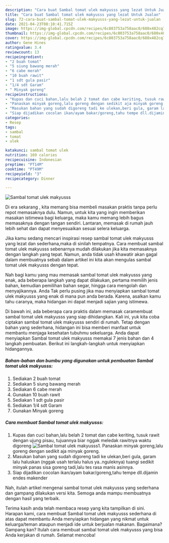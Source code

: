 ```yaml
---
description: "Cara buat Sambal tomat ulek makyusss yang lezat Untuk Jualan"
title: "Cara buat Sambal tomat ulek makyusss yang lezat Untuk Jualan"
slug: 72-cara-buat-sambal-tomat-ulek-makyusss-yang-lezat-untuk-jualan
date: 2021-04-23T08:10:41.715Z
image: https://img-global.cpcdn.com/recipes/6c803753a758aac0/680x482cq70/sambal-tomat-ulek-makyusss-foto-resep-utama.jpg
thumbnail: https://img-global.cpcdn.com/recipes/6c803753a758aac0/680x482cq70/sambal-tomat-ulek-makyusss-foto-resep-utama.jpg
cover: https://img-global.cpcdn.com/recipes/6c803753a758aac0/680x482cq70/sambal-tomat-ulek-makyusss-foto-resep-utama.jpg
author: Gene Hines
ratingvalue: 3.4
reviewcount: 13
recipeingredient:
- "2 buah tomat"
- "5 siung bawang merah"
- "6 cabe merah"
- "10 buah rawit"
- "1 sdt gula pasir"
- "1/4 sdt Garam"
- " Minyak goreng"
recipeinstructions:
- "Kupas dan cuci bahan,lalu belah 2 tomat dan cabe keriting, tusuk rawit dengan ujung pisau, tujuannya biar nggak meledak rawitnya waktu digoreng"
- "Panaskan minyak goreng,lalu goreng dengan sedikit aja minyak goreng."
- "Masukan bahan yang sudah digoreng tadi ke ulekan,beri gula, garam lalu haluskan (nggak usah terlalu halus ya..nguleknya) tuangi sedikit minyak panas sisa goreng tadi,lalu tes rasa manis asinnya."
- "Siap dijadikan cocolan ikan/ayam bakar/goreng,tahu tempe dll.dijamin endes makender"
categories:
- Resep
tags:
- sambal
- tomat
- ulek

katakunci: sambal tomat ulek 
nutrition: 169 calories
recipecuisine: Indonesian
preptime: "PT14M"
cooktime: "PT49M"
recipeyield: "3"
recipecategory: Dinner

---
```



![Sambal tomat ulek makyusss](https://img-global.cpcdn.com/recipes/6c803753a758aac0/680x482cq70/sambal-tomat-ulek-makyusss-foto-resep-utama.jpg)

Di era  sekarang , kita memang bisa membeli masakan praktis tanpa perlu repot memasaknya dulu. Namun, untuk kita yang ingin memberikan masakan istimewa bagi keluarga, maka kamu memang lebih bagus memasaknya dengan tangan sendiri. Lantaran, memasak di rumah jauh lebih sehat dan dapat menyesuaikan sesuai selera keluarga.

Jika kamu sedang mencari inspirasi resep sambal tomat ulek makyusss yang lezat dan sederhana,maka di sinilah tempatnya. Cara membuat sambal tomat ulek makyusss  sebenarnya mudah dilakukan jika kita memasaknya dengan langkah yang tepat. Namun, anda tidak usah khawatir akan gagal dalam membuatnya 
sebab dalam artikel ini kita akan mengulas sambal tomat ulek makyusss dengan tepat.  



Nah bagi kamu yang mau memasak sambal tomat ulek makyusss yang enak, ada beberapa langkah yang dapat dilakukan, pertama memilih jenis bahan, kemudian pemilihan bahan segar, hingga cara mengolah dan menyajikannya. Anda Tak perlu pusing jika mau menyiapkan sambal tomat ulek makyusss yang enak di mana pun anda berada. Karena, asalkan kamu  tahu caranya, maka hidangan ini dapat menjadi sajian yang istimewa.

Di bawah ini, ada beberapa cara praktis  dalam memasak caramembuat sambal tomat ulek makyusss yang siap dihidangkan. Kali ini, yuk kita coba ciptakan sambal tomat ulek makyusss sendiri di rumah. Tetap dengan bahan yang sederhana, hidangan ini bisa memberi manfaat untuk membantu menjaga kesehatan tubuhmu sekeluarga. Anda dapat menyiapkan Sambal tomat ulek makyusss memakai 7 jenis bahan dan 4 langkah pembuatan. Berikut ini langkah-langkah untuk menyiapkan hidangannya.

<!--inarticleads1-->

##### Bahan-bahan dan bumbu yang digunakan untuk pembuatan Sambal tomat ulek makyusss:

1. Sediakan 2 buah tomat
1. Sediakan 5 siung bawang merah
1. Sediakan 6 cabe merah
1. Gunakan 10 buah rawit
1. Sediakan 1 sdt gula pasir
1. Sediakan 1/4 sdt Garam
1. Gunakan  Minyak goreng




<!--inarticleads2-->

##### Cara membuat Sambal tomat ulek makyusss:

1. Kupas dan cuci bahan,lalu belah 2 tomat dan cabe keriting, tusuk rawit dengan ujung pisau, tujuannya biar nggak meledak rawitnya waktu digoreng
<img src="https://img-global.cpcdn.com/steps/840e589efaa988a1/160x128cq70/sambal-tomat-ulek-makyusss-langkah-memasak-1-foto.jpg" alt="Sambal tomat ulek makyusss">1. Panaskan minyak goreng,lalu goreng dengan sedikit aja minyak goreng.
1. Masukan bahan yang sudah digoreng tadi ke ulekan,beri gula, garam lalu haluskan (nggak usah terlalu halus ya..nguleknya) tuangi sedikit minyak panas sisa goreng tadi,lalu tes rasa manis asinnya.
1. Siap dijadikan cocolan ikan/ayam bakar/goreng,tahu tempe dll.dijamin endes makender




Nah, itulah artikel mengenai  sambal tomat ulek makyusss  yang sederhana dan gampang dilakukan versi kita. Semoga anda mampu membuatnya dengan hasil yang terbaik. 

Terima kasih anda telah membaca resep yang kita tampilkan di sini. Harapan kami, cara membuat  Sambal tomat ulek makyusss sederhana di atas dapat membantu Anda menyiapkan hidangan yang nikmat untuk keluarga/teman ataupun menjadi ide untuk berjualan makanan. Bagaimana? Gampang kan? Itulah cara membuat sambal tomat ulek makyusss yang bisa Anda kerjakan di rumah. Selamat mencoba!

